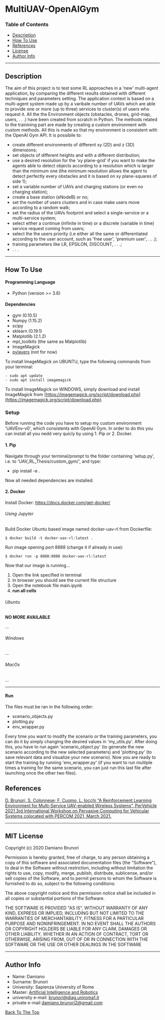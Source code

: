 # MultiUAV-OpenAIGym

### Table of Contents

- [Description](#description)
- [How To Use](#how-to-use)
- [References](#references)
- [License](#license)
- [Author Info](#author-info)

---

## Description

The aim of this project is to test some RL approaches in a 'new' multi-agent application, by comparing the different results obtained with different techniques and parameters setting. The application context is based on a multi-agent system made up by a varibale number of UAVs which are able to provide one or more (up to three) services to cluster(s) of users who request it. All the the Environment objects (obstacles, drones, grid-map, users, . . .) have been created from scratch in Python. The methods related to the trainining part are made by creating a custom environment with custom methods. All this is made so that my environment is consistent with the OpenAI Gym API. It is possibile to:

- create different environments of different xy (2D) and z (3D) dimensions;
- set objects of different heights and with a different distribution;
- use a desired resolution for the 'xy plane-grid' if you want to make the agents able to detect objects according to a resolution which is larger than the minimum one (the minimum resolution allows the agent to detect perfectly every obstacles and it is based on xy plane-squares of side 1);
- set a variable number of UAVs and charging stations (or even no charging station);
- create a base station (eNodeB) or no;
- set the number of users clusters and in case make users move according to a random walk;
- set the radius of the UAVs footprint and select a single-service or a multi-service system;
- select either a continue (infinite in time) or a discrete (variable in time) service request coming from users;
- select the the users priority (i.e either all the same or differentiated according to the user account, such as 'free user', 'premium user', . . .);
- training parameters like LR, EPSILON, DISCOUNT, . . .;
- . . .     

---

## How To Use

#### Programming Language

- Python (version >= 3.6)

#### Dependencies 

- gym (0.10.5)
- Numpy (1.15.2)
- scipy
- sklearn (0.19.1)
- Matplotlib (2.1.2)
- mpl_toolkits (the same as Matplotlib)
- ImageMagick
- [pylayers](https://github.com/pylayers/pylayers/blob/master/INSTALL.md) (not for now)

To install ImageMagick on UBUNTU, type the following commands from your terminal:
    
    - sudo apt update
    - sudo apt install imagemagick

To install ImageMagick on WINDOWS, simply download and install ImageMagick from [https://imagemagick.org/script/download.php](https://imagemagick.org/script/download.php).

### Setup

Before running the code you have to setup my custom environment 'UAVEnv-v0', which consistents with OpenAI Gym. In order to do this you can install all you nedd very quicly by using 1. Pip or 2. Docker.

#### 1. Pip

Navigate through your terminal/prompt to the folder containing 'setup.py', i.e. to 'UAV_RL_Thesis/custom_gym/', and type:

- pip install -e .

Now all needed dependencies are installed.

#### 2. Docker
Install Docker:
https://docs.docker.com/get-docker/

###### Using Jupyter
Build Docker Ubuntu based image named docker-uav-rl from Dockerfile:
```console
$ docker build -t docker-uav-rl:latest .
```
Run image opening port 8888 (change it if already in use):
```console
$ docker run -p 8888:8888 docker-uav-rl:latest 
```
Now that our image is running...
1. Open the link specified in terminal
2. In browser you should see the current file structure
3. Open the notebook file main.ipynb 
4.  **run all cells**

###### Ubuntu
**NO MORE AVAILABLE**

...
###### Windows
...
###### MacOs
...

---

#### Run

The files must be ran in the following order:

- scenario_objects.py
- plotting.py
- env_wrapper.py

Every time you want to modify the scenario or the training parameters, you can do it by simply changing the desired values in 'my_utils.py'. After doing this, you have to run again 'scenario_object.py' (to generate the new scenario according to the new selected parameters) and 'plotting.py' (to save relevant data and visualize your new scenario). Now you are ready to start the training by running 'env_wrapper.py' (if you want to run multiple times a training for the same scenario, you can just run this last file after launching once the other two files). 

## References

[D. Brunori, S. Colonnese; F. Cuomo, L. Iocchi “A Reinforcement Learning Environment for Multi-Service UAV-enabled Wireless Systems”, PerVehicle 2021 3rd International Workshop on Pervasive Computing for Vehicular Systems colocated with PERCOM 2021, March 2021.](https://ieeexplore.ieee.org/document/9431048)

---

## MIT License

Copyright (c) 2020 Damiano Brunori

Permission is hereby granted, free of charge, to any person obtaining a copy
of this software and associated documentation files (the "Software"), to deal
in the Software without restriction, including without limitation the rights
to use, copy, modify, merge, publish, distribute, sublicense, and/or sell
copies of the Software, and to permit persons to whom the Software is
furnished to do so, subject to the following conditions:

The above copyright notice and this permission notice shall be included in all
copies or substantial portions of the Software.

THE SOFTWARE IS PROVIDED "AS IS", WITHOUT WARRANTY OF ANY KIND,
EXPRESS OR IMPLIED, INCLUDING BUT NOT LIMITED TO THE WARRANTIES OF
MERCHANTABILITY, FITNESS FOR A PARTICULAR PURPOSE AND NONINFRINGEMENT.
IN NO EVENT SHALL THE AUTHORS OR COPYRIGHT HOLDERS BE LIABLE FOR ANY CLAIM,
DAMAGES OR OTHER LIABILITY, WHETHER IN AN ACTION OF CONTRACT, TORT OR
OTHERWISE, ARISING FROM, OUT OF OR IN CONNECTION WITH THE SOFTWARE OR THE USE
OR OTHER DEALINGS IN THE SOFTWARE 

---

## Author Info

- Name: Damiano
- Surname: Brunori
- University: Sapienza University of Rome
- Master: [Artificial Intelligence and Robotics](https://corsidilaurea.uniroma1.it/it/corso/2019/30431/home)
- university e-mail: brunori@diag.uniroma1.it
- private e-mail damiano.brunori2@gmail.com 

[Back To The Top](#read-me-template)
